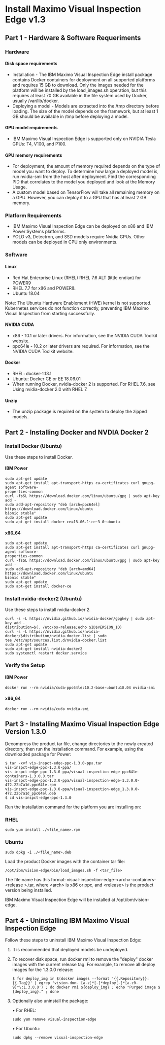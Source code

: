 # Install Maximo Visual Inspection Edge v1.3

## Part 1 - Hardware & Software Requeriments

### Hardware

#### Disk space requirements
* Installation - The IBM Maximo Visual Inspection Edge install package contains Docker containers for deployment on all supported platforms and requires 15 GB to download. Only the images needed for the platform will be installed by the load_images.sh operation, but this requires at least 70 GB available in the file system used by Docker, usually /var/lib/docker.
* Deploying a model - Models are extracted into the /tmp directory before loading. The size of the model depends on the framework, but at least 1 GB should be available in /tmp before deploying a model.

#### GPU model requirements
* IBM Maximo Visual Inspection Edge is supported only on NVIDIA Tesla GPUs: T4, V100, and P100.

#### GPU memory requirements
* For deployment, the amount of memory required depends on the type of model you want to deploy. To determine how large a deployed model is, run nvidia-smi from the host after deployment. Find the corresponding PID that correlates to the model you deployed and look at the Memory Usage.
* A custom model based on TensorFlow will take all remaining memory on a GPU. However, you can deploy it to a GPU that has at least 2 GB memory.

### Platform Requirements

* IBM Maximo Visual Inspection Edge can be deployed on x86 and IBM Power Systems platforms.
* YOLO v3, Detectron, and SSD models require Nvidia GPUs. Other models can be deployed in CPU only environments.

### Software

#### Linux
* Red Hat Enterprise Linux (RHEL) RHEL 7.6 ALT (little endian) for POWER9
* RHEL 7.7 for x86 and POWER8.
* Ubuntu 18.04

Note: The Ubuntu Hardware Enablement (HWE) kernel is not supported. Kubernetes services do not function correctly, preventing IBM Maximo Visual Inspection from starting successfully.

#### NVIDIA CUDA
* x86 - 10.1 or later drivers. For information, see the NVIDIA CUDA Toolkit website.
* ppc64le - 10.2 or later drivers are required. For information, see the NVIDIA CUDA Toolkit website.

#### Docker
* RHEL: docker-1.13.1
* Ubuntu: Docker CE or EE 18.06.01
* When running Docker, nvidia-docker 2 is supported. For RHEL 7.6, see Using nvidia-docker 2.0 with RHEL 7.

#### Unzip
* The unzip package is required on the system to deploy the zipped models.

## Part 2 - Installing Docker and NVDIA Docker 2

### Install Docker (Ubuntu)
Use these steps to install Docker.

#### IBM Power
```
sudo apt-get update
sudo apt-get install apt-transport-https ca-certificates curl gnupg-agent software-
properties-common
curl -fsSL https://download.docker.com/linux/ubuntu/gpg | sudo apt-key add -
sudo add-apt-repository "deb [arch=ppc64el] https://download.docker.com/linux/ubuntu
bionic stable"
sudo apt-get update
sudo apt-get install docker-ce=18.06.1~ce~3-0~ubuntu
```

#### x86_64
```
sudo apt-get update
sudo apt-get install apt-transport-https ca-certificates curl gnupg-agent software-
properties-common
curl -fsSL https://download.docker.com/linux/ubuntu/gpg | sudo apt-key add -
sudo add-apt-repository "deb [arch=amd64] https://download.docker.com/linux/ubuntu
bionic stable"
sudo apt-get update
sudo apt-get install docker-ce
```

### Install nvidia-docker2 (Ubuntu)
Use these steps to install nvidia-docker 2.

```
curl -s -L https://nvidia.github.io/nvidia-docker/gpgkey | sudo apt-key add -
distribution=$(. /etc/os-release;echo $ID$VERSION_ID)
curl -s -L https://nvidia.github.io/nvidia-docker/$distribution/nvidia-docker.list | sudo
tee /etc/apt/sources.list.d/nvidia-docker.list
sudo apt-get update
sudo apt-get install nvidia-docker2
sudo systemctl restart docker.service
```

### Verify the Setup

#### IBM Power
```
docker run --rm nvidia/cuda-ppc64le:10.2-base-ubuntu18.04 nvidia-smi
```

#### x86_64
```
docker run --rm nvidia/cuda nvidia-smi
```

## Part 3 - Installing Maximo Visual Inspection Edge Version 1.3.0

Decompress the product tar file, change directories to the newly created directory, then run the installation command. For example, using the downloaded package for Power:

```
$ tar -xvf vis-inspct-edge-ppc-1.3.0-ppa.tar
vis-inspct-edge-ppc-1.3.0-ppa/
vis-inspct-edge-ppc-1.3.0-ppa/visual-inspection-edge-ppc64le-containers-1.3.0.0.tar
vis-inspct-edge-ppc-1.3.0-ppa/visual-inspection-edge-1.3.0.0-472.22b7a1d.ppc64le.rpm
vis-inspct-edge-ppc-1.3.0-ppa/visual-inspection-edge_1.3.0.0-472.22b7a1d_ppc64el.deb
$ cd vis-inspct-edge-ppc-1.3.0
```

Run the installation command for the platform you are installing on:
### RHEL
```
sudo yum install ./<file_name>.rpm 
```
### Ubuntu
```
sudo dpkg -i ./<file_name>.deb
```

Load the product Docker images with the container tar file:
```
/opt/ibm/vision-edge/bin/load_images.sh -f <tar_file>
```
The file name has this format: visual-inspection-edge-\<arch\>-containers-\<release
\>.tar, where \<arch\> is x86 or ppc, and \<release\> is the product version being installed. 

IBM Maximo Visual Inspection Edge will be installed at /opt/ibm/vision-edge.

## Part 4 - Uninstalling IBM Maximo Visual Inspection Edge
Follow these steps to uninstall IBM Maximo Visual Inspection Edge:
1. It is recommended that deployed models be undeployed.
2. To recover disk space, run docker rmi to remove the "deploy" docker images with the current release tag. For example, to remove all deploy images for the 1.3.0.0 release:
   ```
   $ for deploy_img in $(docker images --format '{{.Repository}}:{{.Tag}}' | egrep 'vision-dnn- [a-z]*[-]*deploy[-]*[a-z0-9]*\:1.3.0.0') ; do docker rmi ${deploy_img} ; echo "Purged image $ {deploy_img}." ; done
   ```
3. Optionally also uninstall the package: 
   
   • For RHEL:
   ```
   sudo yum remove visual-inspection-edge
   ```

   • For Ubuntu:

   ```
   sudo dpkg --remove visual-inspection-edge
   ```